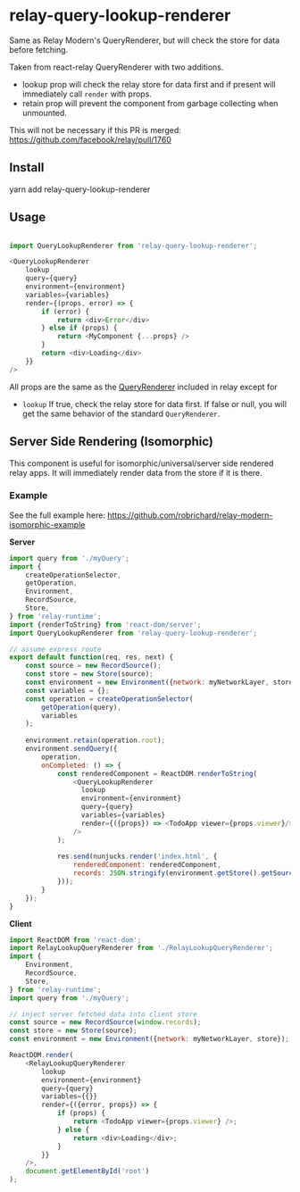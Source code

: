 # relay-query-lookup-renderer
Same as Relay Modern's QueryRenderer, but will check the store for data before fetching.

Taken from react-relay QueryRenderer with two additions.
- lookup prop will check the relay store for data first and if present will immediately call `render` with props.
- retain prop will prevent the component from garbage collecting when unmounted.

This will not be necessary if this PR is merged:
https://github.com/facebook/relay/pull/1760

## Install
yarn add relay-query-lookup-renderer

## Usage
```js

import QueryLookupRenderer from 'relay-query-lookup-renderer';

<QueryLookupRenderer
    lookup
    query={query}
    environment={environment}
    variables={variables}
    render={(props, error) => {
        if (error) {
            return <div>Error</div>
        } else if (props) {
            return <MyComponent {...props} />
        }
        return <div>Loading</div>
    }}
/>

```

All props are the same as the [QueryRenderer](https://facebook.github.io/relay/docs/query-renderer.html) included in relay except for 
* `lookup` If true, check the relay store for data first. If false or null, you will get the same behavior of the standard `QueryRenderer`.


## Server Side Rendering (Isomorphic)
This component is useful for isomorphic/universal/server side rendered relay apps. It will immediately render data from the store if it is there.

### Example
See the full example here: https://github.com/robrichard/relay-modern-isomorphic-example

**Server**

```js
import query from './myQuery';
import {
    createOperationSelector,
    getOperation,
    Environment,
    RecordSource,
    Store,
} from 'relay-runtime';
import {renderToString} from 'react-dom/server';
import QueryLookupRenderer from 'relay-query-lookup-renderer';

// assume express route
export default function(req, res, next) {
    const source = new RecordSource();
    const store = new Store(source);
    const environment = new Environment({network: myNetworkLayer, store});
    const variables = {};
    const operation = createOperationSelector(
        getOperation(query),
        variables
    );
    
    environment.retain(operation.root);
    environment.sendQuery({
        operation,
        onCompleted: () => {
            const renderedComponent = ReactDOM.renderToString(
                <QueryLookupRenderer
                  lookup
                  environment={environment}
                  query={query}
                  variables={variables}
                  render={({props}) => <TodoApp viewer={props.viewer}/>}
                />
            );
            
            res.send(nunjucks.render('index.html', {
                renderedComponent: renderedComponent,
                records: JSON.stringify(environment.getStore().getSource()),
            }));
        }
    });
}
```

**Client**
```js
import ReactDOM from 'react-dom';
import RelayLookupQueryRenderer from './RelayLookupQueryRenderer';
import {
    Environment,
    RecordSource,
    Store,
} from 'relay-runtime';
import query from './myQuery';

// inject server fetched data into client store 
const source = new RecordSource(window.records);
const store = new Store(source);
const environment = new Environment({network: myNetworkLayer, store});

ReactDOM.render(
    <RelayLookupQueryRenderer
        lookup
        environment={environment}
        query={query}
        variables={{}}
        render={({error, props}) => {
            if (props) {
                return <TodoApp viewer={props.viewer} />;
            } else {
                return <div>Loading</div>;
            }
        }}
    />,
    document.getElementById('root')
);
```

